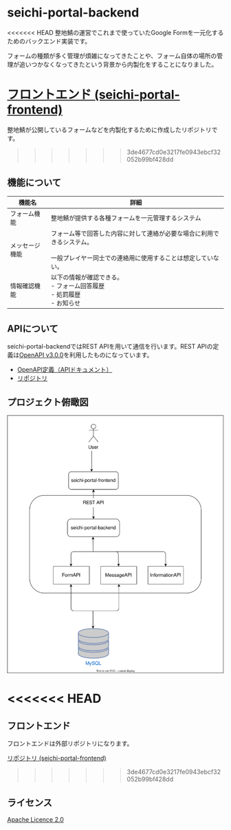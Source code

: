 # seichi-portal-backend

<<<<<<< HEAD
整地鯖の運営でこれまで使っていたGoogle Formを一元化するためのバックエンド実装です。

フォームの種類が多く管理が煩雑になってきたことや、フォーム自体の場所の管理が追いつかなくなってきたという背景から内製化をすることになりました。

[フロントエンド (seichi-portal-frontend)](https://github.com/GiganticMinecraft/seichi-portal-frontend)
=======
整地鯖が公開しているフォームなどを内製化するために作成したリポジトリです。
>>>>>>> 3de4677cd0e3217fe0943ebcf32052b99bf428dd

## 機能について

| 機能名         | 詳細                                                                                                                                       | 
| -------------- | ------------------------------------------------------------------------------------------------------------------------------------------ |
| フォーム機能   | 整地鯖が提供する各種フォームを一元管理するシステム                                                                                         | 
| メッセージ機能 | フォーム等で回答した内容に対して連絡が必要な場合に利用できるシステム。<br><br>一般プレイヤー同士での連絡用に使用することは想定していない。 | 
| 情報確認機能   | 以下の情報が確認できる。<br>- フォーム回答履歴<br>- 処罰履歴<br>- お知らせ                                                                 |


## APIについて

seichi-portal-backendではREST APIを用いて通信を行います。REST APIの定義は[OpenAPI v3.0.0](https://spec.openapis.org/oas/v3.0.0)を利用したものになっています。

- [OpenAPI定義（APIドキュメント）](https://giganticminecraft.github.io/seichi-api-schema/)
- [リポジトリ](https://github.com/GiganticMinecraft/seichi-api-schema)

## プロジェクト俯瞰図

![image](./docs/overhead-view.drawio.svg)

<<<<<<< HEAD
=======
## フロントエンド

フロントエンドは外部リポジトリになります。

[リポジトリ (seichi-portal-frontend)](https://github.com/GiganticMinecraft/seichi-portal-frontend)

>>>>>>> 3de4677cd0e3217fe0943ebcf32052b99bf428dd
## ライセンス

[Apache Licence 2.0](https://github.com/GiganticMinecraft/seichi-portal-backend/blob/master/LICENSE)